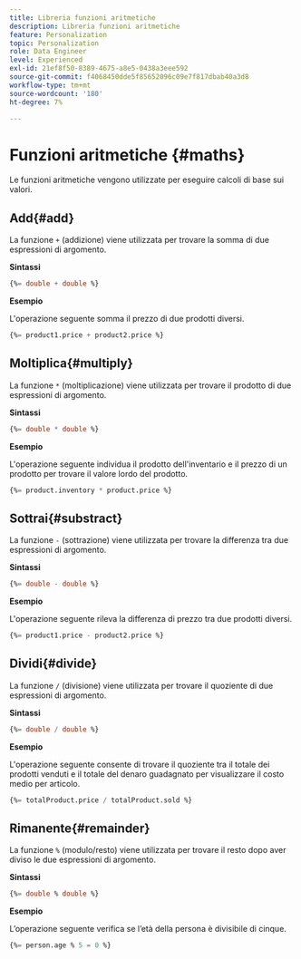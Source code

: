 ```yaml
---
title: Libreria funzioni aritmetiche
description: Libreria funzioni aritmetiche
feature: Personalization
topic: Personalization
role: Data Engineer
level: Experienced
exl-id: 21ef8f50-8389-4675-a8e5-0438a3eee592
source-git-commit: f4068450dde5f85652096c09e7f817dbab40a3d8
workflow-type: tm+mt
source-wordcount: '180'
ht-degree: 7%

---
```


# Funzioni aritmetiche {#maths}

Le funzioni aritmetiche vengono utilizzate per eseguire calcoli di base sui valori.

## Add{#add}

La funzione `+` (addizione) viene utilizzata per trovare la somma di due espressioni di argomento.

**Sintassi**

```sql
{%= double + double %}
```

**Esempio**

L&#39;operazione seguente somma il prezzo di due prodotti diversi.

```sql
{%= product1.price + product2.price %}
```

## Moltiplica{#multiply}

La funzione `*` (moltiplicazione) viene utilizzata per trovare il prodotto di due espressioni di argomento.

**Sintassi**

```sql
{%= double * double %}
```

**Esempio**

L&#39;operazione seguente individua il prodotto dell&#39;inventario e il prezzo di un prodotto per trovare il valore lordo del prodotto.

```sql
{%= product.inventory * product.price %}
```

## Sottrai{#substract}

La funzione `-` (sottrazione) viene utilizzata per trovare la differenza tra due espressioni di argomento.

**Sintassi**

```sql
{%= double - double %}
```

**Esempio**

L&#39;operazione seguente rileva la differenza di prezzo tra due prodotti diversi.

```sql
{%= product1.price - product2.price %}
```

## Dividi{#divide}

La funzione `/` (divisione) viene utilizzata per trovare il quoziente di due espressioni di argomento.

**Sintassi**

```sql
{%= double / double %}
```

**Esempio**

L&#39;operazione seguente consente di trovare il quoziente tra il totale dei prodotti venduti e il totale del denaro guadagnato per visualizzare il costo medio per articolo.

```sql
{%= totalProduct.price / totalProduct.sold %}
```

## Rimanente{#remainder}

La funzione `%` (modulo/resto) viene utilizzata per trovare il resto dopo aver diviso le due espressioni di argomento.

**Sintassi**

```sql
{%= double % double %}
```

**Esempio**

L’operazione seguente verifica se l’età della persona è divisibile di cinque.

```sql
{%= person.age % 5 = 0 %}
```
